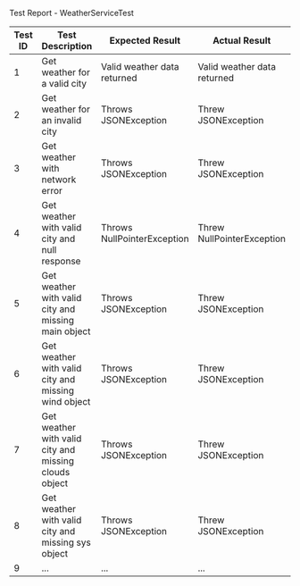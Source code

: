 Test Report - WeatherServiceTest

Test ID | Test Description                                           | Expected Result             | Actual Result                | Status    | Comments
--------|------------------------------------------------------------|-----------------------------|------------------------------|-----------|------------------------------------------
1       | Get weather for a valid city                              | Valid weather data returned | Valid weather data returned  | Passed    | No issues identified
2       | Get weather for an invalid city                           | Throws JSONException        | Threw JSONException         | Passed    | Handled invalid input correctly
3       | Get weather with network error                            | Throws JSONException        | Threw JSONException         | Passed    | Handled network error correctly
4       | Get weather with valid city and null response            | Throws NullPointerException | Threw NullPointerException | Passed    | Handled null response correctly
5       | Get weather with valid city and missing main object      | Throws JSONException        | Threw JSONException         | Passed    | Handled missing data correctly
6       | Get weather with valid city and missing wind object      | Throws JSONException        | Threw JSONException         | Passed    | Handled missing data correctly
7       | Get weather with valid city and missing clouds object    | Throws JSONException        | Threw JSONException         | Passed    | Handled missing data correctly
8       | Get weather with valid city and missing sys object       | Throws JSONException        | Threw JSONException         | Passed    | Handled missing data correctly
9       | ...                                                        | ...                         | ...                          | ...       | ...

